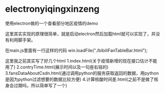 # electronyiqingxinzeng
使用electron做的一个查看部分地区疫情的demo

这里其实实现的原理很简单，就是启动electron然后加载html就可以实现了，并没有利用脚手架。

在main.js里面有一行这样的代码
win.loadFile("./bibiliFanTableBar.html");

这里我之前其实写了好几个html
1.index.html(关于疫情新增的现在接口估计不能用了)
2.contryTime.html(展示时间以及一句座右铭的)
3.fansDataAboutCsdn.html(通过调用python的服务获取返回的数据，用python是因为python过滤想要的数据比较方便)
4.计算核酸时间差.html(之前不是做了核身会过期吗，所以简单写了一个)
